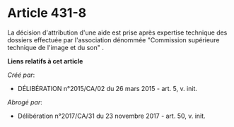 # Article 431-8

La décision d'attribution d'une aide est prise après expertise technique des dossiers effectuée par l'association dénommée
"Commission supérieure technique de l'image et du son" .

**Liens relatifs à cet article**

_Créé par_:

  - DÉLIBÉRATION n°2015/CA/02 du 26 mars 2015 - art. 5, v. init.

_Abrogé par_:

  - Délibération n°2017/CA/31 du 23 novembre 2017 - art. 50, v. init.
